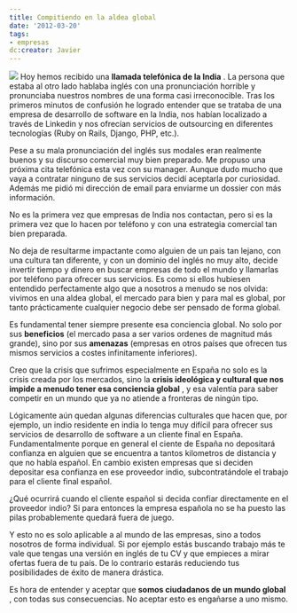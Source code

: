 ```yaml
---
title: Compitiendo en la aldea global
date: '2012-03-20'
tags:
- empresas
dc:creator: Javier
---
```


![](http://blog.diacode.com/wp-content/uploads/2012/03/aldea_global.jpg)
Hoy hemos recibido una 
**llamada telefónica de la India**
. La persona que estaba al otro lado hablaba inglés con una pronunciación horrible y pronunciaba nuestros nombres de una forma casi irreconocible. Tras los primeros minutos de confusión he logrado entender que se trataba de una empresa de desarrollo de software en la India, nos habían localizado a través de Linkedin y nos ofrecían servicios de outsourcing en diferentes tecnologías (Ruby on Rails, Django, PHP, etc.).


Pese a su mala pronunciación del inglés sus modales eran realmente buenos y su discurso comercial muy bien preparado. Me propuso una próxima cita telefónica esta vez con su manager. Aunque dudo mucho que vaya a contratar ninguno de sus servicios decidí aceptarla por curiosidad. Además me pidió mi dirección de email para enviarme un dossier con más información.

No es la primera vez que empresas de India nos contactan, pero si es la primera vez que lo hacen por teléfono y con una estrategia comercial tan bien preparada.

No deja de resultarme impactante como alguien de un pais tan lejano, con una cultura tan diferente, y con un dominio del inglés no muy alto, decide invertir tiempo y dinero en buscar empresas de todo el mundo y llamarlas por teléfono para ofrecer sus servicios. Es como si ellos hubiesen entendido perfectamente algo que a nosotros a menudo se nos olvida: vivimos en una aldea global, el mercado para bien y para mal es global, por tanto prácticamente cualquier negocio debe ser pensado de forma global.

Es fundamental tener siempre presente esa conciencia global. No solo por sus 
**beneficios**
 (el mercado pasa a ser varios ordenes de magnitud más grande), sino por sus 
**amenazas**
 (empresas en otros países que ofrecen tus mismos servicios a costes infinitamente inferiores).

Creo que la crisis que sufrimos especialmente en España no solo es la crisis creada por los mercados, sino la 
**crisis ideológica y cultural que nos impide a menudo tener esa conciencia global**
, y esa valentía para saber competir en un mundo que ya no atiende a fronteras de ningún tipo.

Lógicamente aún quedan algunas diferencias culturales que hacen que, por ejemplo, un indio residente en india lo tenga muy difícil para ofrecer sus servicios de desarrollo de software a un cliente final en España. Fundamentalmente porque en general el ciente de España no depositará confianza en alguien que se encuentra a tantos kilometros de distancia y que no habla español. En cambio existen empresas que si deciden depositar esa confianza en ese proveedor indio, subcontratándole el trabajo para el cliente final español. 

¿Qué ocurrirá cuando el cliente español si decida confiar directamente en el proveedor indio? Si para entonces la empresa española no se ha puesto las pilas probablemente quedará fuera de juego.

Y esto no es solo aplicable a al mundo de las empresas, sino a todos nosotros de forma individual. Si por ejemplo estás buscando trabajo más te vale que tengas una versión en inglés de tu CV y que empieces a mirar ofertas fuera de tu país. De lo contrario estarás reduciendo tus posibilidades de éxito de manera drástica. 

Es hora de entender y aceptar que 
**somos ciudadanos de un mundo global**
, con todas sus consecuencias. No aceptar esto es engañarse a uno mismo.
